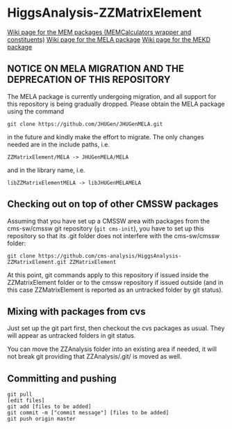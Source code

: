 HiggsAnalysis-ZZMatrixElement
=============================

[Wiki page for the MEM packages (MEMCalculators wrapper and constituents)](https://twiki.cern.ch/twiki/bin/viewauth/CMS/HZZ4lME)
[Wiki page for the MELA package](https://twiki.cern.ch/twiki/bin/view/CMS/MELAProject)
[Wiki page for the MEKD package](https://twiki.cern.ch/twiki/bin/view/CMS/HZZ4lMEKD)


NOTICE ON MELA MIGRATION AND THE DEPRECATION OF THIS REPOSITORY
----------------------------------------------------------------

The MELA package is currently undergoing migration, and all support for this repository is being gradually dropped. Please obtain the MELA package using the command
```
git clone https://github.com/JHUGen/JHUGenMELA.git
```
in the future and kindly make the effort to migrate. The only changes needed are in the include paths, i.e.
```
ZZMatrixElement/MELA -> JHUGenMELA/MELA
```
and in the library name, i.e.
```
libZZMatrixElementMELA -> libJHUGenMELAMELA
```


Checking out on top of other CMSSW packages
-------------------------------------------

Assuming that you have set up a CMSSW area with packages from the cms-sw/cmssw git repository (`git cms-init`), you have to set up this repository so that its .git folder does not interfere with the cms-sw/cmssw folder:

```
git clone https://github.com/cms-analysis/HiggsAnalysis-ZZMatrixElement.git ZZMatrixElement
```

At this point, git commands apply to this repository if issued inside the ZZMatrixElement folder or to the cmssw repository if issued outside (and in this case ZZMatrixElement is reported as an untracked folder by git status).


Mixing with packages from cvs
-------------------------------------------

Just set up the git part first, then checkout the cvs packages as usual. 
They will appear as untracked folders in git status.

You can move the ZZAnalysis folder into an existing area if needed, it will not break git providing that ZZAnalysis/.git/ is moved as well.


Committing and pushing
-------------------------------------------

```
git pull
[edit files]
git add [files to be added]
git commit -m ["commit message"] [files to be added]
git push origin master
```
